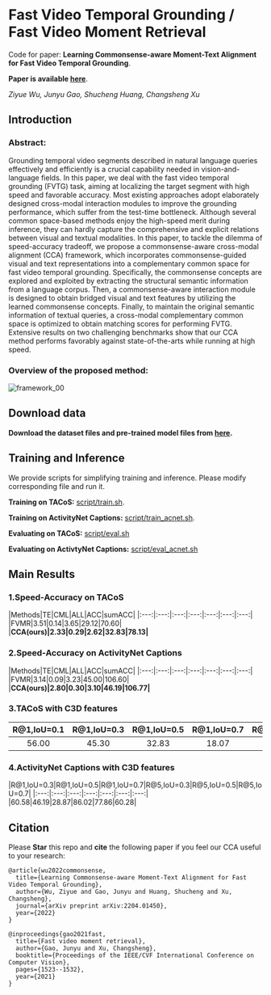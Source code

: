 # Fast Video Temporal Grounding / Fast Video Moment Retrieval
Code for paper: **Learning Commonsense-aware Moment-Text Alignment for Fast Video Temporal Grounding**.

**Paper is available [here](https://arxiv.org/pdf/2204.01450.pdf)**.

*Ziyue Wu, Junyu Gao, Shucheng Huang, Changsheng Xu*

## Introduction

### Abstract:
Grounding temporal video segments described in natural language queries effectively and efficiently is a crucial capability needed in vision-and-language fields. In this paper, we deal with the fast video temporal grounding (FVTG) task, aiming at localizing the target segment with high speed and favorable accuracy. Most existing approaches adopt elaborately designed cross-modal interaction modules to improve the grounding performance, which suffer from the test-time bottleneck. Although several common space-based methods enjoy the high-speed merit during inference, they can hardly capture the comprehensive and explicit relations between visual and textual modalities. In this paper, to tackle the dilemma of speed-accuracy tradeoff, we propose a commonsense-aware cross-modal alignment (CCA) framework, which incorporates commonsense-guided visual and text representations into a complementary common space for fast video temporal grounding. Specifically, the commonsense concepts are explored and exploited by extracting the structural semantic information from a language corpus. Then, a commonsense-aware interaction module is designed to obtain bridged visual and text features by utilizing the learned commonsense concepts. Finally, to maintain the original semantic information of textual queries, a cross-modal complementary common space is optimized to obtain matching scores for performing FVTG. Extensive results on two challenging benchmarks show that our CCA method performs favorably against state-of-the-arts while running at high speed.

### Overview of the proposed method:
![framework_00](https://user-images.githubusercontent.com/102899678/161745291-fb0654f5-5e0b-46c0-b610-015b095c040f.png)


## Download data
**Download the dataset files and pre-trained model files from [here](https://drive.google.com/drive/folders/1vpJWo7ZtVgrVyKQrtd8kfcY7GZeVYD0V?usp=sharing).**

## Training and Inference
We provide scripts for simplifying training and inference. Please modify corresponding file and run it.

**Training on TACoS:** [script/train.sh](script/train.sh).

**Training on ActivityNet Captions:** [script/train_acnet.sh](script/train_acnet.sh).

**Evaluating on TACoS:** [script/eval.sh](script/eval.sh)

**Evaluating on ActivtyNet Captions:** [script/eval_acnet.sh](script/eval_acnet.sh)

## Main Results

### 1.Speed-Accuracy on TACoS

|Methods|TE|CML|ALL|ACC|sumACC|
|:---:|:---:|:---:|:---:|:---:|:---:|:---:|
|FVMR|3.51|0.14|3.65|29.12|70.60|
|**CCA(ours)|2.33|0.29|2.62|32.83|78.13|**

### 2.Speed-Accuracy on ActivityNet Captions

|Methods|TE|CML|ALL|ACC|sumACC|
|:---:|:---:|:---:|:---:|:---:|:---:|:---:|
|FVMR|3.14|0.09|3.23|45.00|106.60|
|**CCA(ours)|2.80|0.30|3.10|46.19|106.77|**

### 3.TACoS with C3D features

|R@1,IoU=0.1|R@1,IoU=0.3|R@1,IoU=0.5|R@1,IoU=0.7|R@5,IoU=0.1|R@5,IoU=0.3|R@5,IoU=0.5|R@5,IoU=0.7|
|:---:|:---:|:---:|:---:|:---:|:---:|:---:|:---:|
|56.00|45.30|32.83|18.07|76.60|64.38|52.68|33.10|

### 4.ActivityNet Captions with C3D features

|R@1,IoU=0.3|R@1,IoU=0.5|R@1,IoU=0.7|R@5,IoU=0.3|R@5,IoU=0.5|R@5,IoU=0.7|
|:---:|:---:|:---:|:---:|:---:|:---:|:---:|
|60.58|46.19|28.87|86.02|77.86|60.28|


## Citation
Please **Star** this repo and **cite** the following paper if you feel our CCA useful to your research:

```
@article{wu2022commonsense,
  title={Learning Commonsense-aware Moment-Text Alignment for Fast Video Temporal Grounding},
  author={Wu, Ziyue and Gao, Junyu and Huang, Shucheng and Xu, Changsheng},
  journal={arXiv preprint arXiv:2204.01450},
  year={2022}
}
```

```
@inproceedings{gao2021fast,
  title={Fast video moment retrieval},
  author={Gao, Junyu and Xu, Changsheng},
  booktitle={Proceedings of the IEEE/CVF International Conference on Computer Vision},
  pages={1523--1532},
  year={2021}
}
```
